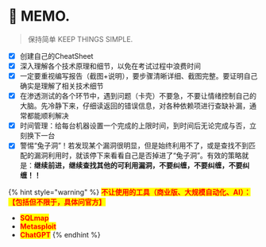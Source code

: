 # 📝 MEMO.

> 保持简单   KEEP THINGS SIMPLE.

* [x] 创建自己的CheatSheet
* [x] 深入理解各个技术原理和细节，以免在考试过程中浪费时间
* [x] 一定要重视编写报告（截图+说明），要步骤清晰详细、截图完整。要证明自己确实是理解了相关技术细节
* [x] 在渗透测试的各个环节中，遇到问题（卡壳）不要急，不要让情绪控制自己的大脑。先冷静下来，仔细读返回的错误信息，对各种依赖项进行查缺补漏，通常都能顺利解决
* [x] 时间管理：给每台机器设置一个完成的上限时间，到时间后无论完成与否，立刻换下一台
* [x] 警惕“兔子洞”！若发现某个漏洞很明显，但是始终利用不了，或是查找不到匹配的漏洞利用时，就该停下来看看自己是否掉进了“兔子洞”。有效的策略就是：**继续前进，继续查找其他的可利用漏洞，不要纠缠，不要纠缠，不要纠缠！！**

{% hint style="warning" %}
<mark style="color:red;">**不让使用的工具（商业版、大规模自动化、AI）：【包括但不限于，具体问官方】**</mark>

* <mark style="color:red;">**SQLmap**</mark>
* <mark style="color:red;">**Metasploit**</mark>
* <mark style="color:red;">**ChatGPT**</mark>
{% endhint %}
